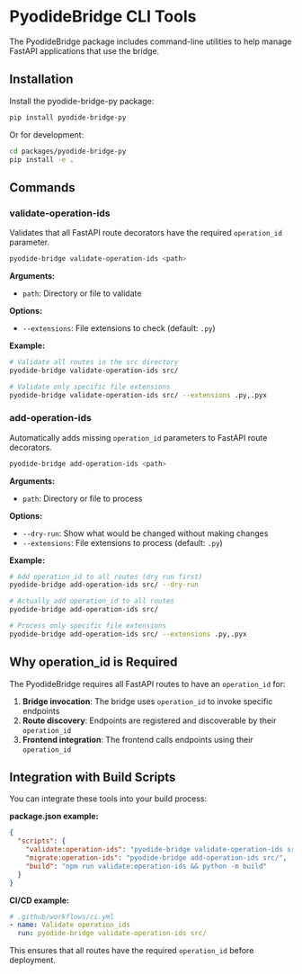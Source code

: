 # PyodideBridge CLI Tools

The PyodideBridge package includes command-line utilities to help manage FastAPI applications that use the bridge.

## Installation

Install the pyodide-bridge-py package:

```bash
pip install pyodide-bridge-py
```

Or for development:

```bash
cd packages/pyodide-bridge-py
pip install -e .
```

## Commands

### validate-operation-ids

Validates that all FastAPI route decorators have the required `operation_id` parameter.

```bash
pyodide-bridge validate-operation-ids <path>
```

**Arguments:**
- `path`: Directory or file to validate

**Options:**
- `--extensions`: File extensions to check (default: `.py`)

**Example:**
```bash
# Validate all routes in the src directory
pyodide-bridge validate-operation-ids src/

# Validate only specific file extensions
pyodide-bridge validate-operation-ids src/ --extensions .py,.pyx
```

### add-operation-ids

Automatically adds missing `operation_id` parameters to FastAPI route decorators.

```bash
pyodide-bridge add-operation-ids <path>
```

**Arguments:**
- `path`: Directory or file to process

**Options:**
- `--dry-run`: Show what would be changed without making changes
- `--extensions`: File extensions to process (default: `.py`)

**Example:**
```bash
# Add operation_id to all routes (dry run first)
pyodide-bridge add-operation-ids src/ --dry-run

# Actually add operation_id to all routes
pyodide-bridge add-operation-ids src/

# Process only specific file extensions
pyodide-bridge add-operation-ids src/ --extensions .py,.pyx
```

## Why operation_id is Required

The PyodideBridge requires all FastAPI routes to have an `operation_id` for:

1. **Bridge invocation**: The bridge uses `operation_id` to invoke specific endpoints
2. **Route discovery**: Endpoints are registered and discoverable by their `operation_id`
3. **Frontend integration**: The frontend calls endpoints using their `operation_id`

## Integration with Build Scripts

You can integrate these tools into your build process:

**package.json example:**
```json
{
  "scripts": {
    "validate:operation-ids": "pyodide-bridge validate-operation-ids src/",
    "migrate:operation-ids": "pyodide-bridge add-operation-ids src/",
    "build": "npm run validate:operation-ids && python -m build"
  }
}
```

**CI/CD example:**
```yaml
# .github/workflows/ci.yml
- name: Validate operation_ids
  run: pyodide-bridge validate-operation-ids src/
```

This ensures that all routes have the required `operation_id` before deployment.
